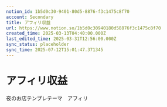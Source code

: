 ```yaml
---
notion_id: 1b5d0c30-9401-80d5-8876-f3c1475c8f70
account: Secondary
title: アフィリ収益
url: https://www.notion.so/1b5d0c30940180d58876f3c1475c8f70
created_time: 2025-03-13T04:40:00.000Z
last_edited_time: 2025-03-31T12:56:00.000Z
sync_status: placeholder
sync_time: 2025-07-12T15:01:47.371345
---
```

# アフィリ収益

夜のお店テンプレテーマ　アフィリ